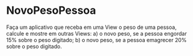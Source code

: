 # NovoPesoPessoa
Faça um aplicativo que receba em uma View o peso de uma pessoa, calcule e mostre em outras Views:
a) o novo peso, se a pessoa engordar 15% sobre o peso digitado; 
b) o novo peso, se a pessoa emagrecer 20% sobre o peso digitado.
